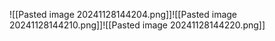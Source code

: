 ![[Pasted image 20241128144204.png]]![[Pasted image 20241128144210.png]]![[Pasted image 20241128144220.png]]